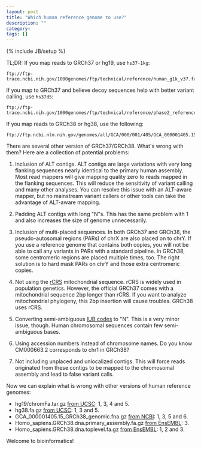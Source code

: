 ```yaml
---
layout: post
title: "Which human reference genome to use?"
description: ""
category: 
tags: []
---
```

{% include JB/setup %}

TL;DR: If you map reads to GRCh37 or hg19, use `hs37-1kg`:
```
ftp://ftp-trace.ncbi.nih.gov/1000genomes/ftp/technical/reference/human_g1k_v37.fasta.gz
```
If you map to GRCh37 and believe decoy sequences help with better variant calling, use `hs37d5`:
```
ftp://ftp-trace.ncbi.nih.gov/1000genomes/ftp/technical/reference/phase2_reference_assembly_sequence/hs37d5.fa.gz
```
If you map reads to GRCh38 or hg38, use the following:
```
ftp://ftp.ncbi.nlm.nih.gov/genomes/all/GCA/000/001/405/GCA_000001405.15_GRCh38/seqs_for_alignment_pipelines.ucsc_ids/GCA_000001405.15_GRCh38_no_alt_analysis_set.fna.gz
```

There are several other version of GRCh37/GRCh38. What's wrong with them? Here
are a collection of potential problems:

1. Inclusion of ALT contigs. ALT contigs are large variations with very long
   flanking sequences nearly identical to the primary human assembly. Most read
   mappers will give mapping quality zero to reads mapped in the flanking
   sequences. This will reduce the sensitivity of variant calling and many
   other analyses. You can resolve this issue with an ALT-aware mapper, but
   no mainstream variant callers or other tools can take the advantage of
   ALT-aware mapping.

2. Padding ALT contigs with long "N"s. This has the same problem with 1 and
   also increases the size of genome unnecessarily.

3. Inclusion of multi-placed sequences. In both GRCh37 and GRCh38, the
   pseudo-autosomal regions (PARs) of chrX are also placed on to chrY. If you
   use a reference genome that contains both copies, you will not be able to
   call any variants in PARs with a standard pipeline. In GRCh38, some
   centromeric regions are placed multiple times, too. The right solution is to
   hard mask PARs on chrY and those extra centromeric copies.

4. Not using the [rCRS][2] mitochondrial sequence. rCRS is widely used in
   population genetics. However, the official GRCh37 comes with a mitochondrial
   sequence 2bp longer than rCRS. If you want to analyze mitochondrial
   phylogeny, this 2bp insertion will cause troubles. GRCh38 uses rCRS.

5. Converting semi-ambiguous [IUB codes][3] to "N". This is a very minor issue,
   though. Human chromosomal sequences contain few semi-ambiguous bases.

6. Using accession numbers instead of chromosome names. Do you know CM000663.2
   corresponds to chr1 in GRCh38?

7. Not including unplaced and unlocalized contigs. This will force reads
   originated from these contigs to be mapped to the chromosomal assembly and
   lead to false variant calls.

Now we can explain what is wrong with other versions of human reference genomes:

* hg19/chromFa.tar.gz [from UCSC][4]: 1, 3, 4 and 5.
* hg38.fa.gz [from UCSC][1]: 1, 3 and 5.
* GCA_000001405.15_GRCh38_genomic.fna.gz [from NCBI][5]: 1, 3, 5 and 6.
* Homo_sapiens.GRCh38.dna.primary_assembly.fa.gz [from EnsEMBL][6]: 3.
* Homo_sapiens.GRCh38.dna.toplevel.fa.gz [from EnsEMBL][6]: 1, 2 and 3.

Welcome to bioinformatics!

[1]: http://hgdownload.soe.ucsc.edu/goldenPath/hg38/bigZips/
[2]: http://en.wikipedia.org/wiki/Cambridge_Reference_Sequence
[3]: http://biocorp.ca/IUB.php
[4]: http://hgdownload.soe.ucsc.edu/goldenPath/hg19/bigZips/
[5]: http://www.ncbi.nlm.nih.gov/projects/genome/guide/human/
[6]: http://ftp.ensembl.org/pub/current_fasta/homo_sapiens/dna/
